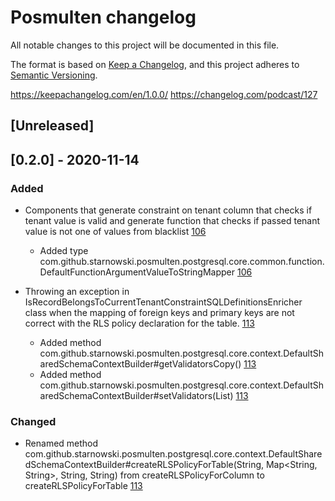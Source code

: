 # Posmulten changelog

All notable changes to this project will be documented in this file.

The format is based on [Keep a Changelog](https://keepachangelog.com/en/1.0.0/),
and this project adheres to [Semantic Versioning](https://semver.org/spec/v2.0.0.html).

https://keepachangelog.com/en/1.0.0/
https://changelog.com/podcast/127


## [Unreleased]

## [0.2.0] - 2020-11-14
### Added

-   Components that generate constraint on tenant column that checks if tenant value is valid and generate function 
    that checks if passed tenant value is not one of values from blacklist [106](https://github.com/starnowski/posmulten/issues/106)

    -   Added type com.github.starnowski.posmulten.postgresql.core.common.function.DefaultFunctionArgumentValueToStringMapper
        [106](https://github.com/starnowski/posmulten/issues/106)

-   Throwing an exception in IsRecordBelongsToCurrentTenantConstraintSQLDefinitionsEnricher class when the mapping of 
    foreign keys and primary keys are not correct with the RLS policy declaration for the table. 
    [113](https://github.com/starnowski/posmulten/issues/113)
    
    -   Added method com.github.starnowski.posmulten.postgresql.core.context.DefaultSharedSchemaContextBuilder#getValidatorsCopy() 
        [113](https://github.com/starnowski/posmulten/issues/113)    
    -   Added method com.github.starnowski.posmulten.postgresql.core.context.DefaultSharedSchemaContextBuilder#setValidators(List<ISharedSchemaContextRequestValidator>) 
        [113](https://github.com/starnowski/posmulten/issues/113)

### Changed

-   Renamed method com.github.starnowski.posmulten.postgresql.core.context.DefaultSharedSchemaContextBuilder#createRLSPolicyForTable(String, Map<String, String>, String, String)
    from createRLSPolicyForColumn to createRLSPolicyForTable [113](https://github.com/starnowski/posmulten/issues/113)